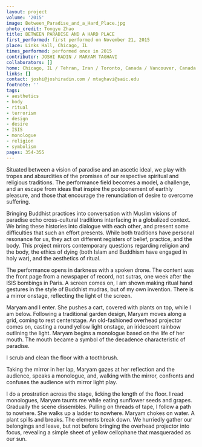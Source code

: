 ```yaml
---
layout: project
volume: '2015'
image: Between_Paradise_and_a_Hard_Place.jpg
photo_credit: Tongyu Zhao
title: BETWEEN PARADISE AND A HARD PLACE
first_performed: first performed on November 21, 2015
place: Links Hall, Chicago, IL
times_performed: performed once in 2015
contributor: JOSHI RADIN / MARYAM TAGHAVI
collaborators: []
home: Chicago, IL / Tehran, Iran / Toronto, Canada / Vancouver, Canada
links: []
contact: joshi@joshiradin.com / mtaghavi@saic.edu
footnote: ''
tags:
- aesthetics
- body
- ritual
- terrorism
- design
- desire
- ISIS
- monologue
- religion
- symbolism
pages: 354-355
---
```


Situated between a vision of paradise and an ascetic ideal, we play with tropes and absurdities of the promises of our respective spiritual and religious traditions. The performance field becomes a model, a challenge, and an escape from ideas that inspire the postponement of earthly pleasure, and those that encourage the renunciation of desire to overcome suffering.

Bringing Buddhist practices into conversation with Muslim visions of paradise echo cross-cultural traditions interfacing in a globalized context. We bring these histories into dialogue with each other, and present some difficulties that such an effort presents. While both traditions have personal resonance for us, they act on different registers of belief, practice, and the body. This project mirrors contemporary questions regarding religion and the body, the ethics of dying (both Islam and Buddhism have engaged in holy war), and the aesthetics of ritual.

The performance opens in darkness with a spoken drone. The content was the front page from a newspaper of record, not sutras, one week after the ISIS bombings in Paris. A screen comes on, I am shown making ritual hand gestures in the style of Buddhist mudras, but of my own invention. There is a mirror onstage, reflecting the light of the screen.

Maryam and I enter. She pushes a cart, covered with plants on top, while I am below. Following a traditional garden design, Maryam moves along a grid, coming to rest centerstage. An old-fashioned overhead projector comes on, casting a round yellow light onstage, an iridescent rainbow outlining the light. Maryam begins a monologue based on the life of her mouth. The mouth became a symbol of the decadence characteristic of paradise.

I scrub and clean the floor with a toothbrush.

Taking the mirror in her lap, Maryam gazes at her reflection and the audience, speaks a monologue, and, walking with the mirror, confronts and confuses the audience with mirror light play.

I do a prostration across the stage, licking the length of the floor. I read monologues, Maryam taunts me while eating sunflower seeds and grapes. Gradually the scene dissembles. Pulling on threads of tape, I follow a path to nowhere. She walks up a ladder to nowhere. Maryam chokes on water. A plant spills and breaks. The elements break down. We hurriedly gather our belongings and leave, but not before bringing the overhead projector into focus, revealing a simple sheet of yellow cellophane that masqueraded as our sun.
